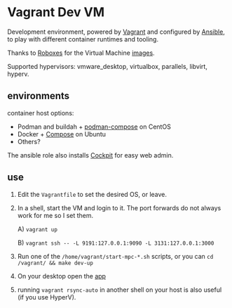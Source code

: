 # Vagrant Dev VM

Development environment, powered by [Vagrant](https://www.vagrantup.com/) and configured by [Ansible](https://www.ansible.com/), to play with different container runtimes and tooling.

Thanks to [Roboxes](https://roboxes.org/) for the Virtual Machine [images](https://app.vagrantup.com/roboxes).

Supported hypervisors: vmware_desktop, virtualbox, parallels, libvirt, hyperv.

## environments

container host options:

* Podman and buildah + [podman-compose](https://github.com/containers/podman-compose) on CentOS
* Docker + [Compose](https://docs.docker.com/compose/) on Ubuntu
* Others?

The ansible role also installs [Cockpit](https://cockpit-project.org/) for easy web admin.

## use

1) Edit the `Vagrantfile` to set the desired OS, or leave.

2) In a shell, start the VM and login to it. The port forwards do not always work for me so I set them.

   A) `vagrant up`

   B) `vagrant ssh -- -L 9191:127.0.0.1:9090 -L 3131:127.0.0.1:3000`

3) Run one of the `/home/vagrant/start-mpc-*.sh` scripts, or you can `cd /vagrant/ && make dev-up`

4) On your desktop open the [app](http://localhost:3131/)

5) running `vagrant rsync-auto` in another shell on your host is also useful (if you use HyperV).
